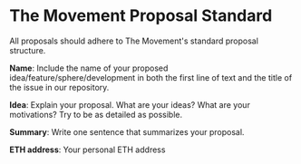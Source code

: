# The Movement Proposal Standard

All proposals should adhere to The Movement's standard proposal structure. 

**Name**: Include the name of your proposed idea/feature/sphere/development in both the first line of text and the title of the issue in our repository.

**Idea**: Explain your proposal. What are your ideas? What are your motivations? Try to be as detailed as possible.

**Summary**: Write one sentence that summarizes your proposal.

**ETH address**: Your personal ETH address
